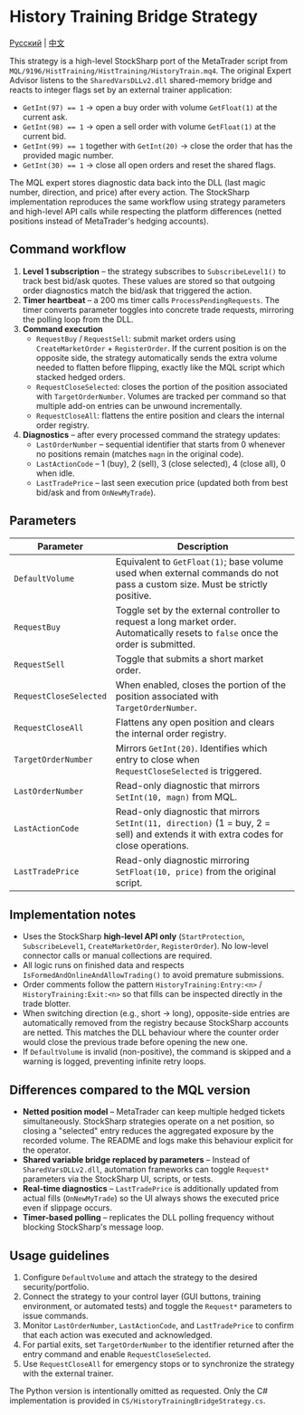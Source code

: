 # History Training Bridge Strategy
[Русский](README_ru.md) | [中文](README_cn.md)

This strategy is a high-level StockSharp port of the MetaTrader script from `MQL/9196/HistTraining/HistTraining/HistoryTrain.mq4`. The original Expert Advisor listens to the `SharedVarsDLLv2.dll` shared-memory bridge and reacts to integer flags set by an external trainer application:

- `GetInt(97) == 1` &rarr; open a buy order with volume `GetFloat(1)` at the current ask.
- `GetInt(98) == 1` &rarr; open a sell order with volume `GetFloat(1)` at the current bid.
- `GetInt(99) == 1` together with `GetInt(20)` &rarr; close the order that has the provided magic number.
- `GetInt(30) == 1` &rarr; close all open orders and reset the shared flags.

The MQL expert stores diagnostic data back into the DLL (last magic number, direction, and price) after every action. The StockSharp implementation reproduces the same workflow using strategy parameters and high-level API calls while respecting the platform differences (netted positions instead of MetaTrader's hedging accounts).

## Command workflow

1. **Level 1 subscription** – the strategy subscribes to `SubscribeLevel1()` to track best bid/ask quotes. These values are stored so that outgoing order diagnostics match the bid/ask that triggered the action.
2. **Timer heartbeat** – a 200&nbsp;ms timer calls `ProcessPendingRequests`. The timer converts parameter toggles into concrete trade requests, mirroring the polling loop from the DLL.
3. **Command execution**
   - `RequestBuy` / `RequestSell`: submit market orders using `CreateMarketOrder` + `RegisterOrder`. If the current position is on the opposite side, the strategy automatically sends the extra volume needed to flatten before flipping, exactly like the MQL script which stacked hedged orders.
   - `RequestCloseSelected`: closes the portion of the position associated with `TargetOrderNumber`. Volumes are tracked per command so that multiple add-on entries can be unwound incrementally.
   - `RequestCloseAll`: flattens the entire position and clears the internal order registry.
4. **Diagnostics** – after every processed command the strategy updates:
   - `LastOrderNumber` – sequential identifier that starts from 0 whenever no positions remain (matches `magn` in the original code).
   - `LastActionCode` – 1 (buy), 2 (sell), 3 (close selected), 4 (close all), 0 when idle.
   - `LastTradePrice` – last seen execution price (updated both from best bid/ask and from `OnNewMyTrade`).

## Parameters

| Parameter | Description |
|-----------|-------------|
| `DefaultVolume` | Equivalent to `GetFloat(1)`; base volume used when external commands do not pass a custom size. Must be strictly positive. |
| `RequestBuy` | Toggle set by the external controller to request a long market order. Automatically resets to `false` once the order is submitted. |
| `RequestSell` | Toggle that submits a short market order. |
| `RequestCloseSelected` | When enabled, closes the portion of the position associated with `TargetOrderNumber`. |
| `RequestCloseAll` | Flattens any open position and clears the internal order registry. |
| `TargetOrderNumber` | Mirrors `GetInt(20)`. Identifies which entry to close when `RequestCloseSelected` is triggered. |
| `LastOrderNumber` | Read-only diagnostic that mirrors `SetInt(10, magn)` from MQL. |
| `LastActionCode` | Read-only diagnostic that mirrors `SetInt(11, direction)` (1 = buy, 2 = sell) and extends it with extra codes for close operations. |
| `LastTradePrice` | Read-only diagnostic mirroring `SetFloat(10, price)` from the original script. |

## Implementation notes

- Uses the StockSharp **high-level API only** (`StartProtection`, `SubscribeLevel1`, `CreateMarketOrder`, `RegisterOrder`). No low-level connector calls or manual collections are required.
- All logic runs on finished data and respects `IsFormedAndOnlineAndAllowTrading()` to avoid premature submissions.
- Order comments follow the pattern `HistoryTraining:Entry:<n>` / `HistoryTraining:Exit:<n>` so that fills can be inspected directly in the trade blotter.
- When switching direction (e.g., short &rarr; long), opposite-side entries are automatically removed from the registry because StockSharp accounts are netted. This matches the DLL behaviour where the counter order would close the previous trade before opening the new one.
- If `DefaultVolume` is invalid (non-positive), the command is skipped and a warning is logged, preventing infinite retry loops.

## Differences compared to the MQL version

- **Netted position model** – MetaTrader can keep multiple hedged tickets simultaneously. StockSharp strategies operate on a net position, so closing a "selected" entry reduces the aggregated exposure by the recorded volume. The README and logs make this behaviour explicit for the operator.
- **Shared variable bridge replaced by parameters** – Instead of `SharedVarsDLLv2.dll`, automation frameworks can toggle `Request*` parameters via the StockSharp UI, scripts, or tests.
- **Real-time diagnostics** – `LastTradePrice` is additionally updated from actual fills (`OnNewMyTrade`) so the UI always shows the executed price even if slippage occurs.
- **Timer-based polling** – replicates the DLL polling frequency without blocking StockSharp's message loop.

## Usage guidelines

1. Configure `DefaultVolume` and attach the strategy to the desired security/portfolio.
2. Connect the strategy to your control layer (GUI buttons, training environment, or automated tests) and toggle the `Request*` parameters to issue commands.
3. Monitor `LastOrderNumber`, `LastActionCode`, and `LastTradePrice` to confirm that each action was executed and acknowledged.
4. For partial exits, set `TargetOrderNumber` to the identifier returned after the entry command and enable `RequestCloseSelected`.
5. Use `RequestCloseAll` for emergency stops or to synchronize the strategy with the external trainer.

The Python version is intentionally omitted as requested. Only the C# implementation is provided in `CS/HistoryTrainingBridgeStrategy.cs`.
